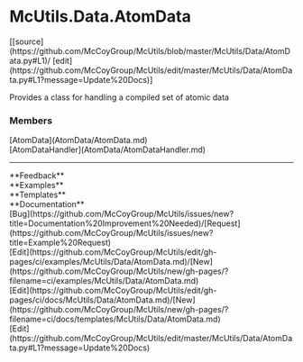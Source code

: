 # <a id="McUtils.Data.AtomData">McUtils.Data.AtomData</a> 
<div class="docs-source-link" markdown="1">
[[source](https://github.com/McCoyGroup/McUtils/blob/master/McUtils/Data/AtomData.py#L1)/
[edit](https://github.com/McCoyGroup/McUtils/edit/master/McUtils/Data/AtomData.py#L1?message=Update%20Docs)]
</div>
    
Provides a class for handling a compiled set of atomic data

### Members
<div class="container alert alert-secondary bg-light">
  <div class="row">
   <div class="col" markdown="1">
[AtomData](AtomData/AtomData.md)   
</div>
   <div class="col" markdown="1">
[AtomDataHandler](AtomData/AtomDataHandler.md)   
</div>
   <div class="col" markdown="1">
   
</div>
</div>
</div>













---


<div markdown="1" class="text-secondary">
<div class="container">
  <div class="row">
   <div class="col" markdown="1">
**Feedback**   
</div>
   <div class="col" markdown="1">
**Examples**   
</div>
   <div class="col" markdown="1">
**Templates**   
</div>
   <div class="col" markdown="1">
**Documentation**   
</div>
   <div class="col" markdown="1">
   
</div>
   <div class="col" markdown="1">
   
</div>
   <div class="col" markdown="1">
   
</div>
</div>
  <div class="row">
   <div class="col" markdown="1">
[Bug](https://github.com/McCoyGroup/McUtils/issues/new?title=Documentation%20Improvement%20Needed)/[Request](https://github.com/McCoyGroup/McUtils/issues/new?title=Example%20Request)   
</div>
   <div class="col" markdown="1">
[Edit](https://github.com/McCoyGroup/McUtils/edit/gh-pages/ci/examples/McUtils/Data/AtomData.md)/[New](https://github.com/McCoyGroup/McUtils/new/gh-pages/?filename=ci/examples/McUtils/Data/AtomData.md)   
</div>
   <div class="col" markdown="1">
[Edit](https://github.com/McCoyGroup/McUtils/edit/gh-pages/ci/docs/McUtils/Data/AtomData.md)/[New](https://github.com/McCoyGroup/McUtils/new/gh-pages/?filename=ci/docs/templates/McUtils/Data/AtomData.md)   
</div>
   <div class="col" markdown="1">
[Edit](https://github.com/McCoyGroup/McUtils/edit/master/McUtils/Data/AtomData.py#L1?message=Update%20Docs)   
</div>
   <div class="col" markdown="1">
   
</div>
   <div class="col" markdown="1">
   
</div>
   <div class="col" markdown="1">
   
</div>
</div>
</div>
</div>